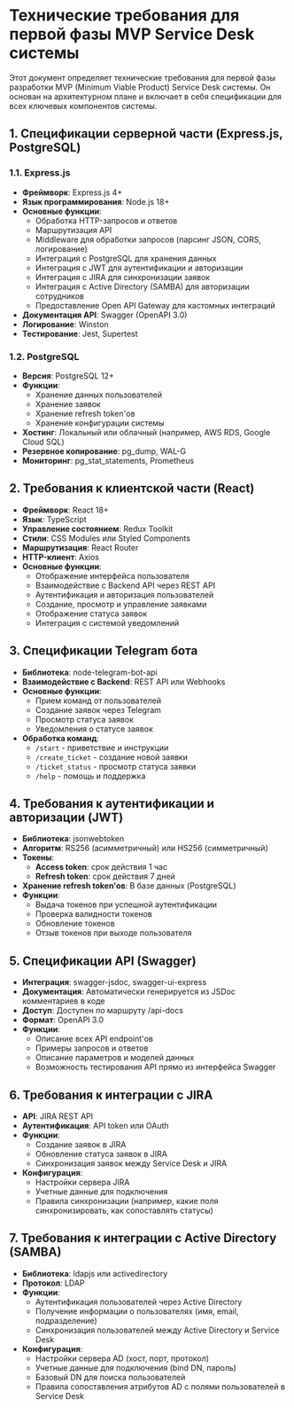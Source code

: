 # Технические требования для первой фазы MVP Service Desk системы

Этот документ определяет технические требования для первой фазы разработки MVP (Minimum Viable Product) Service Desk системы. Он основан на архитектурном плане и включает в себя спецификации для всех ключевых компонентов системы.

## 1. Спецификации серверной части (Express.js, PostgreSQL)

### 1.1. Express.js

- **Фреймворк**: Express.js 4+
- **Язык программирования**: Node.js 18+
- **Основные функции**:
  - Обработка HTTP-запросов и ответов
  - Маршрутизация API
  - Middleware для обработки запросов (парсинг JSON, CORS, логирование)
  - Интеграция с PostgreSQL для хранения данных
  - Интеграция с JWT для аутентификации и авторизации
  - Интеграция с JIRA для синхронизации заявок
  - Интеграция с Active Directory (SAMBA) для авторизации сотрудников
  - Предоставление Open API Gateway для кастомных интеграций
- **Документация API**: Swagger (OpenAPI 3.0)
- **Логирование**: Winston
- **Тестирование**: Jest, Supertest

### 1.2. PostgreSQL

- **Версия**: PostgreSQL 12+
- **Функции**:
  - Хранение данных пользователей
  - Хранение заявок
  - Хранение refresh token'ов
  - Хранение конфигурации системы
- **Хостинг**: Локальный или облачный (например, AWS RDS, Google Cloud SQL)
- **Резервное копирование**: pg_dump, WAL-G
- **Мониторинг**: pg_stat_statements, Prometheus

## 2. Требования к клиентской части (React)

- **Фреймворк**: React 18+
- **Язык**: TypeScript
- **Управление состоянием**: Redux Toolkit
- **Стили**: CSS Modules или Styled Components
- **Маршрутизация**: React Router
- **HTTP-клиент**: Axios
- **Основные функции**:
  - Отображение интерфейса пользователя
  - Взаимодействие с Backend API через REST API
  - Аутентификация и авторизация пользователей
  - Создание, просмотр и управление заявками
  - Отображение статуса заявок
  - Интеграция с системой уведомлений

## 3. Спецификации Telegram бота

- **Библиотека**: node-telegram-bot-api
- **Взаимодействие с Backend**: REST API или Webhooks
- **Основные функции**:
  - Прием команд от пользователей
  - Создание заявок через Telegram
  - Просмотр статуса заявок
  - Уведомления о статусе заявок
- **Обработка команд**:
  - `/start` - приветствие и инструкции
  - `/create_ticket` - создание новой заявки
  - `/ticket_status` - просмотр статуса заявки
  - `/help` - помощь и поддержка

## 4. Требования к аутентификации и авторизации (JWT)

- **Библиотека**: jsonwebtoken
- **Алгоритм**: RS256 (асимметричный) или HS256 (симметричный)
- **Токены**:
  - **Access token**: срок действия 1 час
  - **Refresh token**: срок действия 7 дней
- **Хранение refresh token'ов**: В базе данных (PostgreSQL)
- **Функции**:
  - Выдача токенов при успешной аутентификации
  - Проверка валидности токенов
  - Обновление токенов
  - Отзыв токенов при выходе пользователя

## 5. Спецификации API (Swagger)

- **Интеграция**: swagger-jsdoc, swagger-ui-express
- **Документация**: Автоматически генерируется из JSDoc комментариев в коде
- **Доступ**: Доступен по маршруту /api-docs
- **Формат**: OpenAPI 3.0
- **Функции**:
  - Описание всех API endpoint'ов
  - Примеры запросов и ответов
  - Описание параметров и моделей данных
  - Возможность тестирования API прямо из интерфейса Swagger

## 6. Требования к интеграции с JIRA

- **API**: JIRA REST API
- **Аутентификация**: API token или OAuth
- **Функции**:
  - Создание заявок в JIRA
  - Обновление статуса заявок в JIRA
  - Синхронизация заявок между Service Desk и JIRA
- **Конфигурация**:
  - Настройки сервера JIRA
  - Учетные данные для подключения
  - Правила синхронизации (например, какие поля синхронизировать, как сопоставлять статусы)

## 7. Требования к интеграции с Active Directory (SAMBA)

- **Библиотека**: ldapjs или activedirectory
- **Протокол**: LDAP
- **Функции**:
  - Аутентификация пользователей через Active Directory
  - Получение информации о пользователях (имя, email, подразделение)
  - Синхронизация пользователей между Active Directory и Service Desk
- **Конфигурация**:
  - Настройки сервера AD (хост, порт, протокол)
  - Учетные данные для подключения (bind DN, пароль)
  - Базовый DN для поиска пользователей
  - Правила сопоставления атрибутов AD с полями пользователей в Service Desk